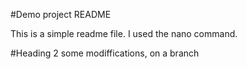 #Demo project README

This is a simple readme file.
I used the nano command.

#Heading 2
some modiffications, on a branch
